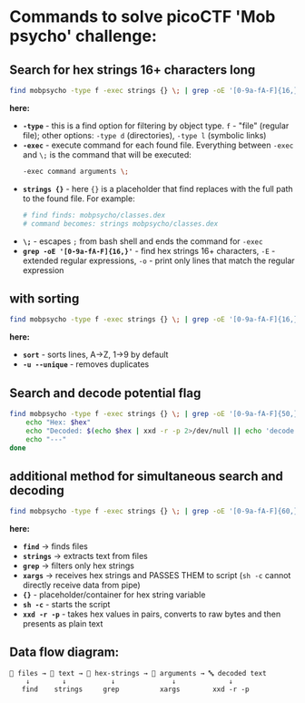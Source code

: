 # Commands to solve picoCTF 'Mob psycho' challenge:

## Search for hex strings 16+ characters long
```bash
find mobpsycho -type f -exec strings {} \; | grep -oE '[0-9a-fA-F]{16,}'
```
**here:**
* **`-type`** - this is a find option for filtering by object type. `f` - "file" (regular file); other options: `-type d` (directories), `-type l` (symbolic links)
* **`-exec`** - execute command for each found file. Everything between `-exec` and `\;` is the command that will be executed:
  ```bash
  -exec command arguments \;
  ```
* **`strings {}`** - here `{}` is a placeholder that find replaces with the full path to the found file. For example:
  ```bash
  # find finds: mobpsycho/classes.dex
  # command becomes: strings mobpsycho/classes.dex
  ```
* **`\;`** - escapes `;` from bash shell and ends the command for `-exec`
* **`grep -oE '[0-9a-fA-F]{16,}'`** - find hex strings 16+ characters, `-E` - extended regular expressions, `-o` - print only lines that match the regular expression

## with sorting
```bash
find mobpsycho -type f -exec strings {} \; | grep -oE '[0-9a-fA-F]{16,}' | sort -u
```
**here:**
* **`sort`** - sorts lines, A→Z, 1→9 by default
* **`-u --unique`** - removes duplicates

## Search and decode potential flag
```bash
find mobpsycho -type f -exec strings {} \; | grep -oE '[0-9a-fA-F]{50,}' | while read hex; do
    echo "Hex: $hex"
    echo "Decoded: $(echo $hex | xxd -r -p 2>/dev/null || echo 'decode failed')"
    echo "---"
done
```

## additional method for simultaneous search and decoding
```bash
find mobpsycho -type f -exec strings {} \; | grep -oE '[0-9a-fA-F]{60,}' | xargs -I {} sh -c 'echo "Hex: {}"; echo "Decoded: $(echo {} | xxd -r -p)"; echo "---"'
```
**here:**
* **`find`** → finds files
* **`strings`** → extracts text from files  
* **`grep`** → filters only hex strings
* **`xargs`** → receives hex strings and PASSES THEM to script (`sh -c` cannot directly receive data from pipe)
* **`{}`** - placeholder/container for hex string variable
* **`sh -c`** - starts the script
* **`xxd -r -p`** - takes hex values in pairs, converts to raw bytes and then presents as plain text

## Data flow diagram:
```
📁 files → 📄 text → 🔢 hex-strings → 💾 arguments → 🔤 decoded text
    ↓        ↓           ↓              ↓             ↓
   find    strings     grep          xargs        xxd -r -p
```
